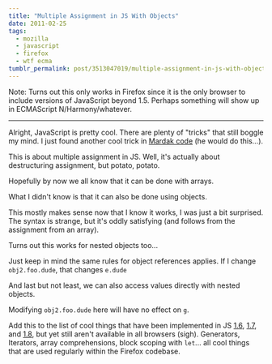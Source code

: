 ```yaml
---
title: "Multiple Assignment in JS With Objects"
date: 2011-02-25
tags:
  - mozilla
  - javascript
  - firefox
  - wtf ecma
tumblr_permalink: post/3513047019/multiple-assignment-in-js-with-objects
---
```


Note: Turns out this only works in Firefox since it is the only browser to include versions of JavaScript beyond 1.5. Perhaps something will show up in ECMAScript N/Harmony/whatever.

- - -

Alright, JavaScript is pretty cool. There are plenty of "tricks" that still boggle my mind. I just found another cool trick in [Mardak code](https://github.com/Mardak/restartless/blob/examples%2Fl10nDialogs/bootstrap.js#L37) (he would do this...).

This is about multiple assignment in JS. Well, it's actually about destructuring assignment, but potato, potato.

Hopefully by now we all know that it can be done with arrays.

<script src="https://gist.github.com/844787.js?file=assignment_array.js"></script>

What I didn't know is that it can also be done using objects.

<script src="https://gist.github.com/844787.js?file=assignment_object.js"></script>

This mostly makes sense now that I know it works, I was just a bit surprised. The syntax is strange, but it's oddly satisfying (and follows from the assignment from an array).

Turns out this works for nested objects too...

<script src="https://gist.github.com/844787.js?file=assignment_object_nested.js"></script>

Just keep in mind the same rules for object references applies. If I change `obj2.foo.dude`, that changes `e.dude`

And last but not least, we can also access values directly with nested objects.

<script src="https://gist.github.com/844787.js?file=assignment_object_nested2.js"></script>

Modifying `obj2.foo.dude` here will have no effect on `g`.

Add this to the list of cool things that have been implemented in JS [1.6](https://developer.mozilla.org/en/JavaScript/New_in_JavaScript/1.6), [1.7](https://developer.mozilla.org/en/JavaScript/New_in_JavaScript/1.7), and [1.8](https://developer.mozilla.org/en/JavaScript/New_in_JavaScript/1.8), but yet still aren't available in all browsers (sigh). Generators, Iterators, array comprehensions, block scoping with `let`... all cool things that are used regularly within the Firefox codebase.
